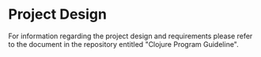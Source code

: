 # Project Design

For information regarding the project design and requirements please refer to the document in the repository entitled "Clojure Program Guideline".
